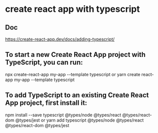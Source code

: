# create react app with typescript
## Doc
https://create-react-app.dev/docs/adding-typescript/
## To start a new Create React App project with TypeScript, you can run:
npx create-react-app my-app --template typescript
or
yarn create react-app my-app --template typescript
## To add TypeScript to an existing Create React App project, first install it:
npm install --save typescript @types/node @types/react @types/react-dom @types/jest
or
yarn add typescript @types/node @types/react @types/react-dom @types/jest
